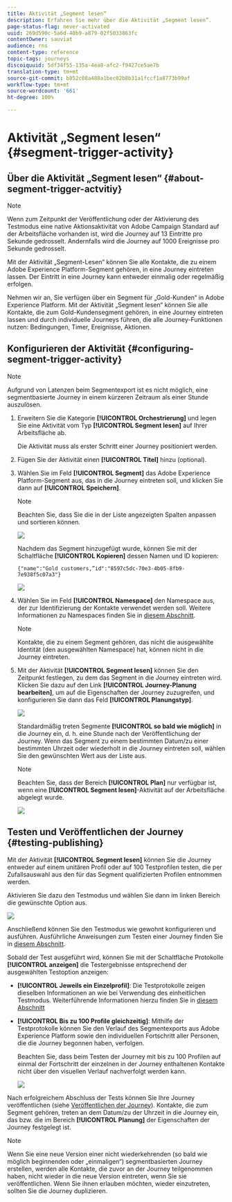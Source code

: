 ```yaml
---
title: Aktivität „Segment lesen“
description: Erfahren Sie mehr über die Aktivität „Segment lesen“.
page-status-flag: never-activated
uuid: 269d590c-5a6d-40b9-a879-02f5033863fc
contentOwner: sauviat
audience: rns
content-type: reference
topic-tags: journeys
discoiquuid: 5df34f55-135a-4ea8-afc2-f9427ce5ae7b
translation-type: tm+mt
source-git-commit: b852c08a488a1bec02b8b31a1fccf1a8773b99af
workflow-type: tm+mt
source-wordcount: '661'
ht-degree: 100%

---
```



# Aktivität „Segment lesen“ {#segment-trigger-activity}

## Über die Aktivität „Segment lesen“ {#about-segment-trigger-actvitiy}

>[!NOTE]
>
>Wenn zum Zeitpunkt der Veröffentlichung oder der Aktivierung des Testmodus eine native Aktionsaktivität von Adobe Campaign Standard auf der Arbeitsfläche vorhanden ist, wird die Journey auf 13 Eintritte pro Sekunde gedrosselt. Andernfalls wird die Journey auf 1000 Ereignisse pro Sekunde gedrosselt.

Mit der Aktivität „Segment-Lesen“ können Sie alle Kontakte, die zu einem Adobe Experience Platform-Segment gehören, in eine Journey eintreten lassen. Der Eintritt in eine Journey kann entweder einmalig oder regelmäßig erfolgen.

Nehmen wir an, Sie verfügen über ein Segment für „Gold-Kunden“ in Adobe Experience Platform. Mit der Aktivität „Segment lesen“ können Sie alle Kontakte, die zum Gold-Kundensegment gehören, in eine Journey eintreten lassen und durch individuelle Journeys führen, die alle Journey-Funktionen nutzen: Bedingungen, Timer, Ereignisse, Aktionen.

## Konfigurieren der Aktivität {#configuring-segment-trigger-activity}

>[!NOTE]
>
>Aufgrund von Latenzen beim Segmentexport ist es nicht möglich, eine segmentbasierte Journey in einem kürzeren Zeitraum als einer Stunde auszulösen.

1. Erweitern Sie die Kategorie **[!UICONTROL Orchestrierung]** und legen Sie eine Aktivität vom Typ **[!UICONTROL Segment lesen]** auf Ihrer Arbeitsfläche ab.

   Die Aktivität muss als erster Schritt einer Journey positioniert werden.

1. Fügen Sie der Aktivität einen **[!UICONTROL Titel]** hinzu (optional).

1. Wählen Sie im Feld **[!UICONTROL Segment]** das Adobe Experience Platform-Segment aus, das in die Journey eintreten soll, und klicken Sie dann auf **[!UICONTROL Speichern]**.

   >[!NOTE]
   >
   >Beachten Sie, dass Sie die in der Liste angezeigten Spalten anpassen und sortieren können.

   ![](../assets/segment-trigger-segment-selection.png)

   Nachdem das Segment hinzugefügt wurde, können Sie mit der Schaltfläche **[!UICONTROL Kopieren]** dessen Namen und ID kopieren:

   `{"name":"Gold customers,”id":"8597c5dc-70e3-4b05-8fb9-7e938f5c07a3"}`

   ![](../assets/segment-trigger-copy.png)

1. Wählen Sie im Feld **[!UICONTROL Namespace]** den Namespace aus, der zur Identifizierung der Kontakte verwendet werden soll. Weitere Informationen zu Namespaces finden Sie in [diesem Abschnitt](../event/selecting-the-namespace.md).

   >[!NOTE]
   >
   >Kontakte, die zu einem Segment gehören, das nicht die ausgewählte Identität (den ausgewählten Namespace) hat, können nicht in die Journey eintreten.

1. Mit der Aktivität **[!UICONTROL Segment lesen]** können Sie den Zeitpunkt festlegen, zu dem das Segment in die Journey eintreten wird. Klicken Sie dazu auf den Link **[!UICONTROL Journey-Planung bearbeiten]**, um auf die Eigenschaften der Journey zuzugreifen, und konfigurieren Sie dann das Feld **[!UICONTROL Planungstyp]**.

   ![](../assets/segment-trigger-schedule.png)

   Standardmäßig treten Segmente **[!UICONTROL so bald wie möglich]** in die Journey ein, d. h. eine Stunde nach der Veröffentlichung der Journey. Wenn das Segment zu einem bestimmten Datum/zu einer bestimmten Uhrzeit oder wiederholt in die Journey eintreten soll, wählen Sie den gewünschten Wert aus der Liste aus.

   >[!NOTE]
   >
   >Beachten Sie, dass der Bereich **[!UICONTROL Plan]** nur verfügbar ist, wenn eine **[!UICONTROL Segment lesen]**-Aktivität auf der Arbeitsfläche abgelegt wurde.

   ![](../assets/segment-trigger-properties.png)

## Testen und Veröffentlichen der Journey {#testing-publishing}

Mit der Aktivität **[!UICONTROL Segment lesen]** können Sie die Journey entweder auf einem unitären Profil oder auf 100 Testprofilen testen, die per Zufallsauswahl aus den für das Segment qualifizierten Profilen entnommen werden.

Aktivieren Sie dazu den Testmodus und wählen Sie dann im linken Bereich die gewünschte Option aus.

![](../assets/segment-trigger-test-modes.png)

Anschließend können Sie den Testmodus wie gewohnt konfigurieren und ausführen. Ausführliche Anweisungen zum Testen einer Journey finden Sie in [diesem Abschnitt](../building-journeys/testing-the-journey.md).

Sobald der Test ausgeführt wird, können Sie mit der Schaltfläche Protokolle **[!UICONTROL anzeigen]** die Testergebnisse entsprechend der ausgewählten Testoption anzeigen:

* **[!UICONTROL Jeweils ein Einzelprofil]**: Die Testprotokolle zeigen dieselben Informationen an wie bei Verwendung des einheitlichen Testmodus. Weiterführende Informationen hierzu finden Sie in [diesem Abschnitt](../building-journeys/testing-the-journey.md#viewing_logs)

* **[!UICONTROL Bis zu 100 Profile gleichzeitig]**: Mithilfe der Testprotokolle können Sie den Verlauf des Segmentexports aus Adobe Experience Platform sowie den individuellen Fortschritt aller Personen, die die Journey begonnen haben, verfolgen.

   Beachten Sie, dass beim Testen der Journey mit bis zu 100 Profilen auf einmal der Fortschritt der einzelnen in der Journey enthaltenen Kontakte nicht über den visuellen Verlauf nachverfolgt werden kann.

   ![](../assets/read-segment-log.png)

Nach erfolgreichem Abschluss der Tests können Sie Ihre Journey veröffentlichen (siehe [Veröffentlichen der Journey](../building-journeys/publishing-the-journey.md)). Kontakte, die zum Segment gehören, treten an dem Datum/zu der Uhrzeit in die Journey ein, das bzw. die im Bereich **[!UICONTROL Planung]** der Eigenschaften der Journey festgelegt ist.

>[!NOTE]
>
>Wenn Sie eine neue Version einer nicht wiederkehrenden (so bald wie möglich beginnenden oder „einmaligen“) segmentbasierten Journey erstellen, werden alle Kontakte, die zuvor an der Journey teilgenommen haben, nicht wieder in die neue Version eintreten, wenn Sie sie veröffentlichen. Wenn Sie ihnen erlauben möchten, wieder einzutreten, sollten Sie die Journey duplizieren.
